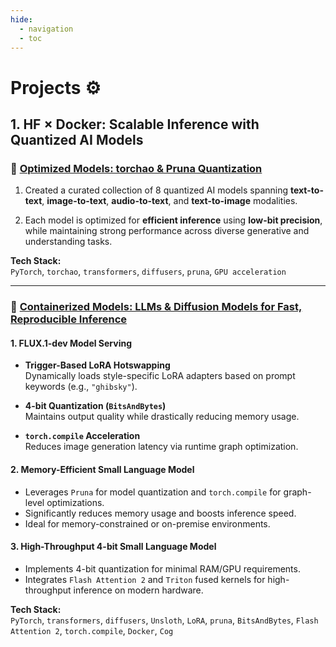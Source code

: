 ```yaml
---
hide:
  - navigation
  - toc
---
```


# **Projects ⚙️**

## 1. HF × Docker: Scalable Inference with Quantized AI Models

### 🔗 [Optimized Models: torchao & Pruna Quantization](https://huggingface.co/collections/AINovice2005/optimized-models-torchao-and-pruna-quantization-6875516b020b9776cc21e591)

1. Created a curated collection of 8 quantized AI models spanning **text-to-text**, **image-to-text**, **audio-to-text**, and **text-to-image** modalities.

2. Each model is optimized for **efficient inference** using **low-bit precision**, while maintaining strong performance across diverse generative and understanding tasks.

**Tech Stack:**  
`PyTorch`, `torchao`, `transformers`, `diffusers`, `pruna`, `GPU acceleration`

---

### 🔗 [Containerized Models: LLMs & Diffusion Models for Fast, Reproducible Inference](https://hub.docker.com/u/paragekbote)

#### 1. FLUX.1-dev Model Serving

- **Trigger-Based LoRA Hotswapping**  
  Dynamically loads style-specific LoRA adapters based on prompt keywords (e.g., `"ghibsky"`).

- **4-bit Quantization (`BitsAndBytes`)**  
  Maintains output quality while drastically reducing memory usage.

- **`torch.compile` Acceleration**  
  Reduces image generation latency via runtime graph optimization.

#### 2. Memory-Efficient Small Language Model

- Leverages `Pruna` for model quantization and `torch.compile` for graph-level optimizations.
- Significantly reduces memory usage and boosts inference speed.
- Ideal for memory-constrained or on-premise environments.

#### 3. High-Throughput 4-bit Small Language Model

- Implements 4-bit quantization for minimal RAM/GPU requirements.
- Integrates `Flash Attention 2` and `Triton` fused kernels for high-throughput inference on modern hardware.

**Tech Stack:**  
`PyTorch`, `transformers`, `diffusers`, `Unsloth`, `LoRA`, `pruna`, `BitsAndBytes`, `Flash Attention 2`, `torch.compile`, `Docker`, `Cog`
